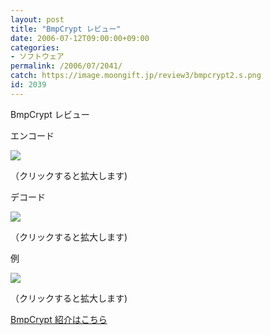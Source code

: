 ```yaml
---
layout: post
title: "BmpCrypt レビュー"
date: 2006-07-12T09:00:00+09:00
categories:
- ソフトウェア
permalink: /2006/07/2041/
catch: https://image.moongift.jp/review3/bmpcrypt2.s.png
id: 2039
---
```

BmpCrypt レビュー  
<!--more-->

エンコード

  

[![](https://image.moongift.jp/review3/bmpcrypt1.s.png)](https://image.moongift.jp/review3/bmpcrypt1.png)  
  
（クリックすると拡大します)

  

デコード

  

[![](https://image.moongift.jp/review3/bmpcrypt2.s.png)](https://image.moongift.jp/review3/bmpcrypt2.png)  
  
（クリックすると拡大します)

  

例

  

[![](https://image.moongift.jp/review3/bmpcrypt3.s.png)](https://image.moongift.jp/review3/bmpcrypt3.png)  
  
（クリックすると拡大します)

  

[BmpCrypt 紹介はこちら](http://oss.moongift.jp/intro/i-2039.html)

